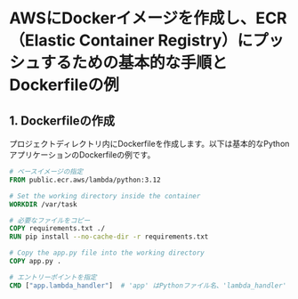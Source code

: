 # AWSにDockerイメージを作成し、ECR（Elastic Container Registry）にプッシュするための基本的な手順とDockerfileの例

## 1. Dockerfileの作成
プロジェクトディレクトリ内にDockerfileを作成します。以下は基本的なPythonアプリケーションのDockerfileの例です。

```dockerfile
# ベースイメージの指定
FROM public.ecr.aws/lambda/python:3.12

# Set the working directory inside the container
WORKDIR /var/task

# 必要なファイルをコピー
COPY requirements.txt ./
RUN pip install --no-cache-dir -r requirements.txt

# Copy the app.py file into the working directory
COPY app.py .

# エントリーポイントを指定
CMD ["app.lambda_handler"]  # 'app' はPythonファイル名、'lambda_handler' は関数名

```